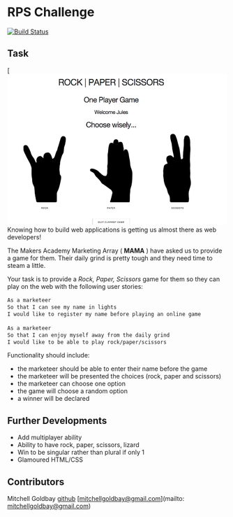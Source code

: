 RPS Challenge
==================
[![Build Status](https://travis-ci.org/mbgimot/rps-challenge.svg?branch=master)](https://travis-ci.org/mbgimot/rps-challenge)

Task
-----

[![Rock, Paper, Scissors](https://github.com/veliancreate/rps-challenge/blob/master/screenshot.png?raw=true)  
Knowing how to build web applications is getting us almost there as web developers!

The Makers Academy Marketing Array ( **MAMA** ) have asked us to provide a game for them. Their daily grind is pretty tough and they need time to steam a little.

Your task is to provide a _Rock, Paper, Scissors_ game for them so they can play on the web with the following user stories:

```
As a marketeer
So that I can see my name in lights
I would like to register my name before playing an online game

As a marketeer
So that I can enjoy myself away from the daily grind
I would like to be able to play rock/paper/scissors
```

Functionality should include:

- the marketeer should be able to enter their name before the game
- the marketeer will be presented the choices (rock, paper and scissors)
- the marketeer can choose one option
- the game will choose a random option
- a winner will be declared


Further Developments
-----
* Add multiplayer ability
* Ability to have rock, paper, scissors, lizard
* Win to be singular rather than plural if only 1
* Glamoured HTML/CSS

Contributors
-----
Mitchell Goldbay [github](https://github.com/mbgimot/) [mitchellgoldbay@gmail.com](mailto: mitchellgoldbay@gmail.com)

